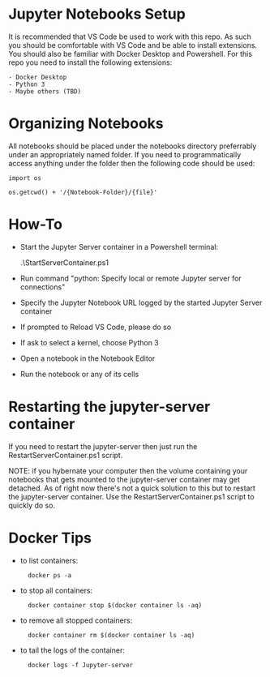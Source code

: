 # Jupyter Notebooks Setup
It is recommended that VS Code be used to work with this repo. As such you should be comfortable with VS Code and be able
to install extensions. You should also be familiar with Docker Desktop and Powershell. For this repo you need to install the following extensions:

    - Docker Desktop
    - Python 3
    - Maybe others (TBD)
    
# Organizing Notebooks
All notebooks should be placed under the notebooks directory preferrably under an appropriately named folder. If you need
to programmatically access anything under the folder then the following code should be used:

    import os

    os.getcwd() + '/{Notebook-Folder}/{file}'


# How-To
- Start the Jupyter Server container in a Powershell terminal:

    .\StartServerContainer.ps1

- Run command "python: Specify local or remote Jupyter server for connections"

- Specify the Jupyter Notebook URL logged by the started Jupyter Server container

- If prompted to Reload VS Code, please do so

- If ask to select a kernel, choose Python 3

- Open a notebook in the Notebook Editor

- Run the notebook or any of its cells


# Restarting the jupyter-server container
If you need to restart the jupyter-server then just run the RestartServerContainer.ps1 script.

NOTE: if you hybernate your computer then the volume containing your notebooks that gets mounted to the jupyter-server container may get detached.
      As of right now there's not a quick solution to this but to restart the jupyter-server container. Use the RestartServerContainer.ps1 script to 
      quickly do so.


# Docker Tips

- to list containers:

        docker ps -a
    
- to stop all containers:

        docker container stop $(docker container ls -aq)

- to remove all stopped containers:

        docker container rm $(docker container ls -aq)

- to tail the logs of the container:

        docker logs -f Jupyter-server